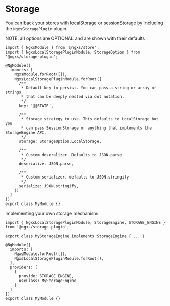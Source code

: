 # Storage

You can back your stores with localStorage or sessionStorage by including the `NgxsStoragePlugin` plugin.

NOTE: all options are OPTIONAL and are shown with their defaults

```TS
import { NgxsModule } from '@ngxs/store';
import { NgxsLocalStoragePluginModule, StorageOption } from '@ngxs/storage-plugin';

@NgModule({
  imports: [
    NgxsModule.forRoot([]),
    NgxsLocalStoragePluginModule.forRoot({
      /**
       * Default key to persist. You can pass a string or array of strings
       * that can be deeply nested via dot notation.
       */
      key: '@@STATE',

      /**
       * Storage strategy to use. This defaults to LocalStorage but you
       * can pass SessionStorage or anything that implements the StorageEngine API.
       */
      storage: StorageOption.LocalStorage,

      /**
       * Custom deseralizer. Defaults to JSON.parse
       */
      deserialize: JSON.parse,

      /**
       * Custom serializer, defaults to JSON.stringify
       */
      serialize: JSON.stringify,
    })
  ]
})
export class MyModule {}
```

Implementing your own storage mechanism

```TS
import { NgxsLocalStoragePluginModule, StorageEngine, STORAGE_ENGINE } from '@ngxs/storage-plugin';

export class MyStorageEngine implements StorageEngine { ... }

@NgModule({
  imports: [
    NgxsModule.forRoot([]),
    NgxsLocalStoragePluginModule.forRoot(),
  ],
  providers: [
    {
      provide: STORAGE_ENGINE,
      useClass: MyStorageEngine
    }
  ]
})
export class MyModule {}
```
